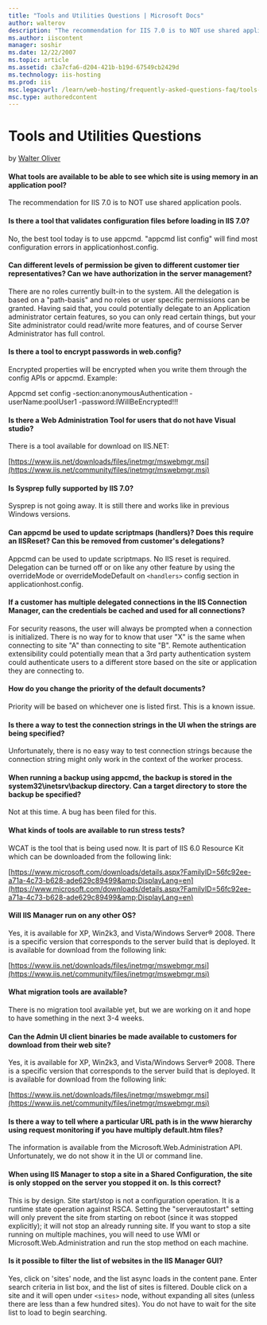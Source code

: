 ```yaml
---
title: "Tools and Utilities Questions | Microsoft Docs"
author: walterov
description: "The recommendation for IIS 7.0 is to NOT use shared application pools. Is there a tool that validates configuration files before loading in IIS 7.0? No, the..."
ms.author: iiscontent
manager: soshir
ms.date: 12/22/2007
ms.topic: article
ms.assetid: c3a7cfa6-d204-421b-b19d-67549cb2429d
ms.technology: iis-hosting
ms.prod: iis
msc.legacyurl: /learn/web-hosting/frequently-asked-questions-faq/tools-and-utilities-questions
msc.type: authoredcontent
---
```

Tools and Utilities Questions
====================
by [Walter Oliver](https://github.com/walterov)

#### What tools are available to be able to see which site is using memory in an application pool?

The recommendation for IIS 7.0 is to NOT use shared application pools.

#### Is there a tool that validates configuration files before loading in IIS 7.0?

No, the best tool today is to use appcmd. "appcmd list config" will find most configuration errors in applicationhost.config.

#### Can different levels of permission be given to different customer tier representatives? Can we have authorization in the server management?

There are no roles currently built-in to the system. All the delegation is based on a "path-basis" and no roles or user specific permissions can be granted. Having said that, you could potentially delegate to an Application administrator certain features, so you can only read certain things, but your Site administrator could read/write more features, and of course Server Administrator has full control.

#### Is there a tool to encrypt passwords in web.config?

Encrypted properties will be encrypted when you write them through the config APIs or appcmd. Example:

Appcmd set config -section:anonymousAuthentication -userName:poolUser1 -password:IWillBeEncrypted!!!

#### Is there a Web Administration Tool for users that do not have Visual studio?

There is a tool available for download on IIS.NET:

[https://www.iis.net/downloads/files/inetmgr/mswebmgr.msi](https://www.iis.net/community/files/inetmgr/mswebmgr.msi)

#### Is Sysprep fully supported by IIS 7.0?

Sysprep is not going away. It is still there and works like in previous Windows versions.

#### Can appcmd be used to update scriptmaps (handlers)? Does this require an IISReset? Can this be removed from customer's delegations?

Appcmd can be used to update scriptmaps. No IIS reset is required. Delegation can be turned off or on like any other feature by using the overrideMode or overrideModeDefault on `<handlers>` config section in applicationhost.config.

#### If a customer has multiple delegated connections in the IIS Connection Manager, can the credentials be cached and used for all connections?

For security reasons, the user will always be prompted when a connection is initialized. There is no way for to know that user "X" is the same when connecting to site "A" than connecting to site "B". Remote authentication extensibility could potentially mean that a 3rd party authentication system could authenticate users to a different store based on the site or application they are connecting to.

#### How do you change the priority of the default documents?

Priority will be based on whichever one is listed first. This is a known issue.

#### Is there a way to test the connection strings in the UI when the strings are being specified?

Unfortunately, there is no easy way to test connection strings because the connection string might only work in the context of the worker process.

#### When running a backup using appcmd, the backup is stored in the system32\inetsrv\backup directory. Can a target directory to store the backup be specified?

Not at this time. A bug has been filed for this.

#### What kinds of tools are available to run stress tests?

WCAT is the tool that is being used now. It is part of IIS 6.0 Resource Kit which can be downloaded from the following link:

[https://www.microsoft.com/downloads/details.aspx?FamilyID=56fc92ee-a71a-4c73-b628-ade629c89499&amp;DisplayLang=en](https://www.microsoft.com/downloads/details.aspx?FamilyID=56fc92ee-a71a-4c73-b628-ade629c89499&amp;DisplayLang=en)

#### Will IIS Manager run on any other OS?

Yes, it is available for XP, Win2k3, and Vista/Windows Server® 2008. There is a specific version that corresponds to the server build that is deployed. It is available for download from the following link:

[https://www.iis.net/downloads/files/inetmgr/mswebmgr.msi](https://www.iis.net/community/files/inetmgr/mswebmgr.msi)

#### What migration tools are available?

There is no migration tool available yet, but we are working on it and hope to have something in the next 3-4 weeks.

#### Can the Admin UI client binaries be made available to customers for download from their web site?

Yes, it is available for XP, Win2k3, and Vista/Windows Server® 2008. There is a specific version that corresponds to the server build that is deployed. It is available for download from the following link:

[https://www.iis.net/downloads/files/inetmgr/mswebmgr.msi](https://www.iis.net/community/files/inetmgr/mswebmgr.msi)

#### Is there a way to tell where a particular URL path is in the www hierarchy using request monitoring if you have multiply default.htm files?

The information is available from the Microsoft.Web.Administration API. Unfortunately, we do not show it in the UI or command line.

#### When using IIS Manager to stop a site in a Shared Configuration, the site is only stopped on the server you stopped it on. Is this correct?

This is by design. Site start/stop is not a configuration operation. It is a runtime state operation against RSCA. Setting the "serverautostart" setting will only prevent the site from starting on reboot (since it was stopped explicitly); it will not stop an already running site. If you want to stop a site running on multiple machines, you will need to use WMI or Microsoft.Web.Administration and run the stop method on each machine.

#### Is it possible to filter the list of websites in the IIS Manager GUI?

Yes, click on 'sites' node, and the list async loads in the content pane. Enter search criteria in list box, and the list of sites is filtered. Double click on a site and it will open under `<sites>` node, without expanding all sites (unless there are less than a few hundred sites). You do not have to wait for the site list to load to begin searching.